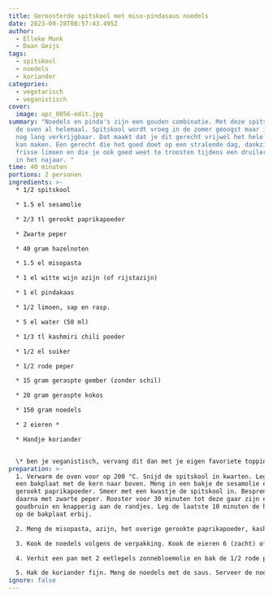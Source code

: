 ```yaml
---
title: Geroosterde spitskool met miso-pindasaus noedels
date: 2023-09-28T08:57:43.495Z
author:
  - Elleke Munk
  - Daan Geijs
tags:
  - spitskool
  - noedels
  - koriander
categories:
  - vegetarisch
  - veganistisch
cover:
  image: apc_0056-edit.jpg
summary: "Noedels en pinda's zijn een gouden combinatie. Met deze spitskool uit
  de oven al helemaal. Spitskool wordt vroeg in de zomer geoogst maar is meestal
  nog lang verkrijgbaar. Dat maakt dat je dit gerecht vrijwel het hele jaar door
  kan maken. Een gerecht die het goed doet op een stralende dag, dankzij de
  frisse limoen en die je ook goed weet te troosten tijdens een druilerige dag
  in het najaar. "
time: 40 minuten
portions: 2 personen
ingredients: >-
  * 1/2 spitskool

  * 1.5 el sesamolie

  * 2/3 tl gerookt paprikapoeder

  * Zwarte peper

  * 40 gram hazelnoten

  * 1.5 el misopasta

  * 1 el witte wijn azijn (of rijstazijn)

  * 1 el pindakaas

  * 1﻿/2 limoen, sap en rasp.

  * 5 el water (50 ml)

  * 1/3 tl kashmiri chili poeder

  * 1/2 el suiker

  * 1/2 rode peper

  * 15 gram geraspte gember (zonder schil)

  * 20 gram geraspte kokos

  * 150 gram noedels

  * 2﻿ eieren *

  * Handje koriander


  \*﻿ ben je veganistisch, vervang dit dan met je eigen favoriete topping. Wat dacht je van bijvoorbeeld \[krokante tofu]({{< ref 2023-08-14-crispy-tofu >}})
preparation: >-
  1. Verwarm de oven voor op 200 °C. Snijd de spitskool in kwarten. Leg deze op
  een bakplaat met de kern naar boven. Meng in een bakje de sesamolie en 1/3 tl
  gerookt paprikapoeder. Smeer met een kwastje de spitskool in. Besprenkel het
  daarna met zwarte peper. Rooster voor 30 minuten tot deze gaar zijn en
  goudbruin en knapperig aan de randjes. Leg de laatste 10 minuten de hazelnoten
  op de bakplaat erbij.

  2. Meng de misopasta, azijn, het overige gerookte paprikapoeder, kashmiri chili poeder, suiker en pindakaas met het water en roer tot een gladde saus. Het meest eenvoudige is om hiervoor een staafmixer te gebruiken. Voeg het limoenrasp toe en breng op smaak met het limoensap, begin met 1/2 el.

  3. Kook de noedels volgens de verpakking. Kook de eieren 6 (zacht) of 7 minuten (hard)

  4. Verhit een pan met 2 eetlepels zonnebloemolie en bak de 1/2 rode peper en gember 2 minuten op hoog vuur, voeg vervolgens de kokosrasp toe en bak mee tot deze bruin verkleurd en gaat geuren. Pas op dat de kokosrasp niet verbrandt! Blus vervolgens af met de saus en eventueel extra water.

  5. Hak de koriander fijn. Meng de noedels met de saus. Serveer de noedels op een bord met daar bovenop de spitskool. Garneer met koriander en in stukjes gesneden hazelnoten.
ignore: false
---
```

